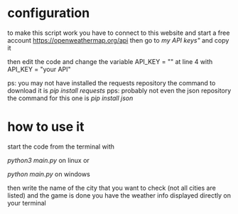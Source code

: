 # configuration
to make this script work you have to connect to this website and start a free account https://openweathermap.org/api then go to *my API keys"* and copy it

then edit the code and change the variable API_KEY = "" at line 4 with API_KEY = "your API"

ps: you may not have installed the requests repository the command to download it is *pip install requests*
pps: probably not even the json repository the command for this one is *pip install json*

# how to use it

start the code from the terminal with 

*python3 main.py* on linux or 

*python main.py* on windows

then write the name of the city that you want to check (not all cities are listed) and the game is done you have the weather info displayed directly on your terminal
